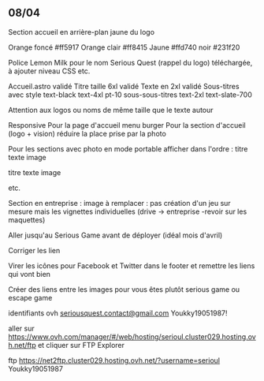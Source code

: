 ## 08/04

Section accueil en arrière-plan jaune du logo

Orange foncé #ff5917
Orange clair #ff8415
Jaune #ffd740
noir #231f20

Police Lemon Milk pour le nom Serious Quest (rappel du logo) téléchargée, à ajouter niveau CSS etc.

Accueil.astro validé
Titre taille 6xl validé
Texte en 2xl validé
Sous-titres avec style text-black text-4xl pt-10
sous-sous-titres text-2xl text-slate-700


Attention aux logos ou noms de même taille que le texte autour

Responsive
Pour la page d'accueil menu burger
Pour la section d'accueil (logo + vision) réduire la place prise par la photo

Pour les sections avec photo en mode portable afficher dans l'ordre :
titre
texte
image

titre
texte
image

etc. 

Section en entreprise : image à remplacer : pas création d'un jeu sur mesure mais les vignettes individuelles  (drive -> entreprise -revoir sur les maquettes)

Aller jusqu'au Serious Game avant de déployer (idéal mois d'avril)

Corriger les lien

Virer les icônes pour Facebook et Twitter dans le footer et remettre les liens qui vont bien

Créer des liens entre les images pour vous êtes plutôt serious game ou escape game

identifiants ovh
seriousquest.contact@gmail.com
Youkky19051987!

aller sur https://www.ovh.com/manager/#/web/hosting/serioul.cluster029.hosting.ovh.net/ftp et cliquer sur FTP Explorer

ftp
https://net2ftp.cluster029.hosting.ovh.net/?username=serioul
Youkky19051987